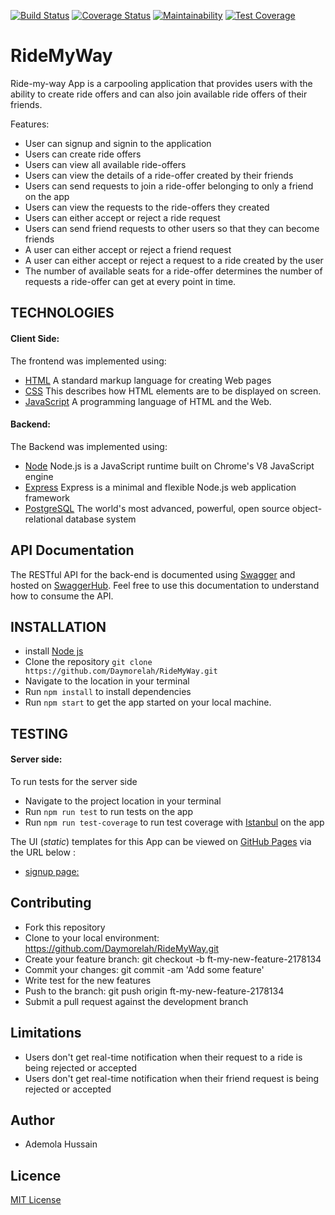 [![Build Status](https://travis-ci.org/Daymorelah/RideMyWay.svg?branch=ft-user-signup-2178134)](https://travis-ci.org/Daymorelah/PostIt)
[![Coverage Status](https://coveralls.io/repos/github/Daymorelah/RideMyWay/badge.svg?branch=ft-update-user-details-2178134)](https://coveralls.io/github/Daymorelah/RideMyWay?branch=ft-update-user-details-2178134)
[![Maintainability](https://api.codeclimate.com/v1/badges/7b39a3c4a60595176942/maintainability)](https://codeclimate.com/github/Daymorelah/RideMyWay/maintainability)
[![Test Coverage](https://api.codeclimate.com/v1/badges/7b39a3c4a60595176942/test_coverage)](https://codeclimate.com/github/Daymorelah/RideMyWay/test_coverage)

# RideMyWay
Ride-my-way App is a carpooling application that provides users with the ability to create ride offers and can also join available ride offers of their friends.

Features:
- User can signup and signin to the application
- Users can create ride offers
- Users can view all available ride-offers
- Users can view the details of a ride-offer created by their friends
- Users can send requests to join a ride-offer belonging to only a friend on the app
- Users can view the requests to the ride-offers they created
- Users can either accept or reject a ride request
- Users can send friend requests to other users so that they can become friends
- A user can either accept or reject a friend request
- A user can either accept or reject a request to a ride created by the user
- The number of available seats for a ride-offer determines the number of requests a ride-offer can get at every point in time.

## TECHNOLOGIES
#### Client Side:
The frontend was implemented using:
* [HTML](https://www.w3schools.com/Html/) A standard markup language for creating Web pages
* [CSS](https://www.w3schools.com/css/css_intro.asp) This describes how HTML elements are to be displayed on screen.
* [JavaScript](https://www.w3schools.com/js/default.asp) A programming language of HTML and the Web.

#### Backend:
The Backend was implemented using: 
 * [Node](https://nodejs.org/en/) Node.js is a JavaScript runtime built on Chrome's V8 JavaScript engine
 * [Express](https://expressjs.com/) Express is a minimal and flexible Node.js web application framework
 * [PostgreSQL](https://www.postgresql.org/) The world's most advanced, powerful, open source object-relational database system
 
 ## API Documentation
 The RESTful API for the back-end is documented using [Swagger](https://swagger.io/) and hosted on [SwaggerHub](https://app.swaggerhub.com/signup). Feel free to use this documentation to understand how to consume the API.
 
 ## INSTALLATION
 * install [Node js](https://nodejs.org/en/)
 * Clone the repository `git clone https://github.com/Daymorelah/RideMyWay.git` 
 * Navigate to the location in your terminal
 * Run `npm install` to install dependencies
 * Run `npm start` to get the app started on your local machine.
 
 ## TESTING
 #### Server side:
To run tests for the server side
* Navigate to the project location in your terminal
* Run `npm run test` to run tests on the app
* Run `npm run test-coverage` to run test coverage with [Istanbul](https://istanbul.js.org/) on the app

The UI (_static_) templates for this App can be viewed on [GitHub Pages](https://pages.github.com/) via the URL below :
* [signup page:](https://daymorelah.github.io/RideMyWay/UI/html/signup.html)

## Contributing
* Fork this repository
* Clone to your local environment: https://github.com/Daymorelah/RideMyWay.git
* Create your feature branch: git checkout -b ft-my-new-feature-2178134
* Commit your changes: git commit -am 'Add some feature'
* Write test for the new features
* Push to the branch: git push origin ft-my-new-feature-2178134
* Submit a pull request against the development branch

## Limitations
* Users don't get real-time notification when their request to a ride is being rejected or accepted
* Users don't get real-time notification when their friend request is being rejected or accepted

## Author
* Ademola Hussain

## Licence 
[MIT License](https://github.com/Kenec/PostIt/blob/master/LICENSE)
